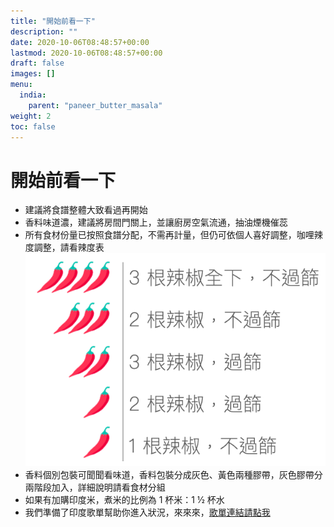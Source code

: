 ```yaml
---
title: "開始前看一下"
description: ""
date: 2020-10-06T08:48:57+00:00
lastmod: 2020-10-06T08:48:57+00:00
draft: false
images: []
menu:
  india:
    parent: "paneer_butter_masala"
weight: 2
toc: false
---
```

# 開始前看一下

- 建議將食譜整體大致看過再開始
- 香料味道濃，建議將房間門關上，並讓廚房空氣流通，抽油煙機催蕊
- 所有食材份量已按照食譜分配，不需再計量，但仍可依個人喜好調整，咖哩辣度調整，請看辣度表
  ![Spice Level](images/spice-level.png)
- 香料個別包裝可聞聞看味道，香料包裝分成灰色、黃色兩種膠帶，灰色膠帶分兩階段加入，詳細說明請看食材分組
- 如果有加購印度米，煮米的比例為 1 杯米：1 ½ 杯水
- 我們準備了印度歌單幫助你進入狀況，來來來，[歌單連結請點我](https://www.youtube.com/playlist?list=PLlm-VdSWDpo353wVgfzE02V0GLSPRugRa)
